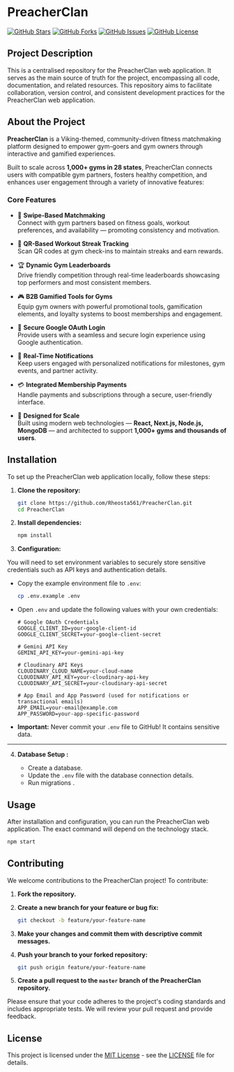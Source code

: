 
# PreacherClan

[![GitHub Stars](https://img.shields.io/github/stars/Rheosta561/PreacherClan?style=social)](https://github.com/Rheosta561/PreacherClan)
[![GitHub Forks](https://img.shields.io/github/forks/Rheosta561/PreacherClan?style=social)](https://github.com/Rheosta561/PreacherClan)
[![GitHub Issues](https://img.shields.io/github/issues/Rheosta561/PreacherClan)](https://github.com/Rheosta561/PreacherClan/issues)
[![GitHub License](https://img.shields.io/github/license/Rheosta561/PreacherClan)](https://github.com/Rheosta561/PreacherClan/blob/master/LICENSE)

## Project Description

This is a centralised repository for the PreacherClan web application. It serves as the main source of truth for the project, encompassing all code, documentation, and related resources. This repository aims to facilitate collaboration, version control, and consistent development practices for the PreacherClan web application.

## About the Project

**PreacherClan** is a Viking-themed, community-driven fitness matchmaking platform designed to empower gym-goers and gym owners through interactive and gamified experiences.

Built to scale across **1,000+ gyms in 28 states**, PreacherClan connects users with compatible gym partners, fosters healthy competition, and enhances user engagement through a variety of innovative features:

### Core Features

- 🔄 **Swipe-Based Matchmaking**  
  Connect with gym partners based on fitness goals, workout preferences, and availability — promoting consistency and motivation.
  
- 📲 **QR-Based Workout Streak Tracking**  
  Scan QR codes at gym check-ins to maintain streaks and earn rewards.

- 🏆 **Dynamic Gym Leaderboards**  
  Drive friendly competition through real-time leaderboards showcasing top performers and most consistent members.

- 🎮 **B2B Gamified Tools for Gyms**  
  Equip gym owners with powerful promotional tools, gamification elements, and loyalty systems to boost memberships and engagement.

- 🔐 **Secure Google OAuth Login**  
  Provide users with a seamless and secure login experience using Google authentication.

- 📢 **Real-Time Notifications**  
  Keep users engaged with personalized notifications for milestones, gym events, and partner activity.

- 💳 **Integrated Membership Payments**  
  Handle payments and subscriptions through a secure, user-friendly interface.

- 🚀 **Designed for Scale**  
  Built using modern web technologies — **React, Next.js, Node.js, MongoDB** — and architected to support **1,000+ gyms and thousands of users**.


## Installation

To set up the PreacherClan web application locally, follow these steps:

1.  **Clone the repository:**

    ```bash
    git clone https://github.com/Rheosta561/PreacherClan.git
    cd PreacherClan
    ```

2.  **Install dependencies:**

   

    ```bash
    npm install
    ```


3. **Configuration:**

You will need to set environment variables to securely store sensitive credentials such as API keys and authentication details.

- Copy the example environment file to `.env`:

    ```bash
    cp .env.example .env
    ```

- Open `.env` and update the following values with your own credentials:

    ```env
    # Google OAuth Credentials
    GOOGLE_CLIENT_ID=your-google-client-id
    GOOGLE_CLIENT_SECRET=your-google-client-secret

    # Gemini API Key
    GEMINI_API_KEY=your-gemini-api-key

    # Cloudinary API Keys
    CLOUDINARY_CLOUD_NAME=your-cloud-name
    CLOUDINARY_API_KEY=your-cloudinary-api-key
    CLOUDINARY_API_SECRET=your-cloudinary-api-secret

    # App Email and App Password (used for notifications or transactional emails)
    APP_EMAIL=your-email@example.com
    APP_PASSWORD=your-app-specific-password
    ```

- **Important:** Never commit your `.env` file to GitHub! It contains sensitive data.

---

4.  **Database Setup :**

    

    *   Create a database.
    *   Update the `.env` file with the database connection details.
    *   Run migrations .

## Usage

After installation and configuration, you can run the PreacherClan web application. The exact command will depend on the technology stack.





```bash
npm start
```



## Contributing

We welcome contributions to the PreacherClan project! To contribute:

1.  **Fork the repository.**
2.  **Create a new branch for your feature or bug fix:**

    ```bash
    git checkout -b feature/your-feature-name
    ```

3.  **Make your changes and commit them with descriptive commit messages.**
4.  **Push your branch to your forked repository:**

    ```bash
    git push origin feature/your-feature-name
    ```

5.  **Create a pull request to the `master` branch of the PreacherClan repository.**

Please ensure that your code adheres to the project's coding standards and includes appropriate tests.  We will review your pull request and provide feedback.

## License

This project is licensed under the [MIT License](LICENSE) - see the [LICENSE](LICENSE) file for details.
```
